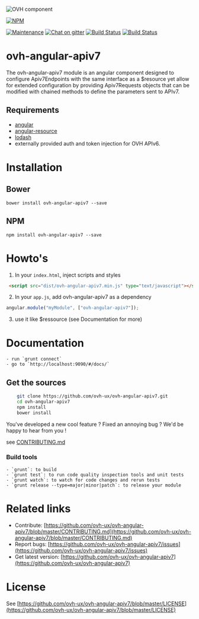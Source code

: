![OVH component](https://user-images.githubusercontent.com/3379410/27423240-3f944bc4-5731-11e7-87bb-3ff603aff8a7.png)

[![NPM](https://nodei.co/npm/ovh-angular-apiv7.png?downloads=true&downloadRank=true&stars=true)](https://nodei.co/npm/ovh-angular-apiv7/)

[![Maintenance](https://img.shields.io/maintenance/yes/2017.svg)]() [![Chat on gitter](https://img.shields.io/gitter/room/ovh/ux.svg)](https://gitter.im/ovh/ux) [![Build Status](https://travis-ci.org/ovh-ux/ovh-angular-apiv7.svg)](https://travis-ci.org/ovh-ux/ovh-angular-apiv7) [![Build Status](https://travis-ci.org/ovh/ovh-angular-apiv7.svg)](https://travis-ci.org/ovh-ux/ovh-angular-apiv7)

# ovh-angular-apiv7

The ovh-angular-apiv7 module is an angular component designed to configure Apiv7Endpoints with the same interface as a
$resource yet allow for extended configuration by providing Apiv7Requests objects that can be modified with chained
methods to define the parameters sent to APIv7.

## Requirements

  - [angular](https://angularjs.org/)
  - [angular-resource](https://angularjs.org/)
  - [lodash](https://lodash.com/)
  - externally provided auth and token injection for OVH APIv6.

# Installation

## Bower

    bower install ovh-angular-apiv7 --save

## NPM

    npm install ovh-angular-apiv7 --save

# Howto's

1. In your `index.html`, inject scripts and styles

```html
 <script src="dist/ovh-angular-apiv7.min.js" type="text/javascript"></script>
```

2. In your `app.js`, add ovh-angular-apiv7 as a dependency

```javascript
angular.module("myModule", ["ovh-angular-apiv7"]);
```

3. use it like $ressource (see Documentation for more)

# Documentation

    - run `grunt connect`
    - go to `http://localhost:9090/#/docs/`

## Get the sources

```bash
    git clone https://github.com/ovh-ux/ovh-angular-apiv7.git
    cd ovh-angular-apiv7
    npm install
    bower install
```

You've developed a new cool feature ? Fixed an annoying bug ? We'd be happy
to hear from you !

see [CONTRIBUTING.md](https://github.com/ovh-ux/ovh-angular-apiv7/blob/master/CONTRIBUTING.md)

### Build tools

    - `grunt`: to build
    - `grunt test`: to run code quality inspection tools and unit tests
    - `grunt watch`: to watch for code changes and rerun tests
    - `grunt release --type=major|minor|patch`: to release your module


# Related links

 * Contribute: [https://github.com/ovh-ux/ovh-angular-apiv7/blob/master/CONTRIBUTING.md](https://github.com/ovh-ux/ovh-angular-apiv7/blob/master/CONTRIBUTING.md)
 * Report bugs: [https://github.com/ovh-ux/ovh-angular-apiv7/issues](https://github.com/ovh-ux/ovh-angular-apiv7/issues)
 * Get latest version: [https://github.com/ovh-ux/ovh-angular-apiv7](https://github.com/ovh-ux/ovh-angular-apiv7)

# License

See [https://github.com/ovh-ux/ovh-angular-apiv7/blob/master/LICENSE](https://github.com/ovh-ux/ovh-angular-apiv7/blob/master/LICENSE)
